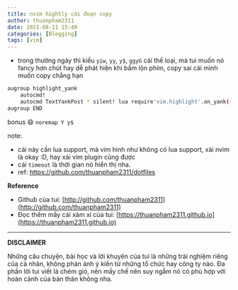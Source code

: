 ```yaml
---
title: nvim hightly cái đoạn copy
author: thuanpham2311
date: 2021-08-11 15:49
categories: [Blogging]
tags: [vim]
---
```


- trong thường ngày thì kiểu `yiw`, `yy`, `y$`, `ggyG` cái thể loại, mà tui muốn nó fancy hơn chút hay dễ phát hiện khi bấm lộn phím, copy sai cái mình muốn copy chẳng hạn

```bash
augroup highlight_yank
    autocmd!
    autocmd TextYankPost * silent! lua require'vim.highlight'.on_yank({timeout = 200})
augroup END
```

bonus :smile:
`noremap Y y$`

note:

- cái này cần lua support, mà vim hình như không có lua support, xài nvim là okay :D, hay xài vim plugin cũng được
- cái `timeout` là thời gian nó hiển thị nha.
- ref: <https://github.com/thuanpham2311/dotfiles>

**Reference**

- Github của tui: [http://github.com/thuanpham2311](http://github.com/thuanpham2311)
- Đọc thêm mấy cái xàm xí của tui: [https://thuanpham2311.github.io](https://thuanpham2311.github.io)

---

**DISCLAIMER**

Những câu chuyện, bài học và lời khuyên của tui là những trải nghiệm riêng của cá nhân, không phản ánh ý kiến từ những tổ chức hay công ty nào. Đa phần lời tui viết là chém gió, nên mấy chế nên suy ngẫm nó có phù hợp với hoàn cảnh của bản thân không nha.
